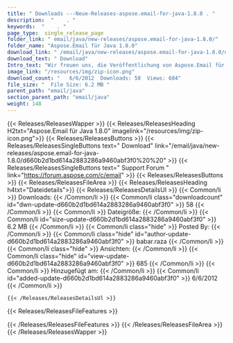 ```yaml
---
title: " Downloads ---Neue-Releases-aspose.email-for-java-1.8.0 . "
description:  "    . " 
keywords:  "    . " 
page_type:  single_release_page
folder_link: " email/java/new-releases/aspose.email-for-java-1.8.0/"
folder_name: "Aspose.Email für Java 1.8.0"
download_link: " /email/java/new-releases/aspose.email-for-java-1.8.0/d660b2d1bd614a2883286a9460abf3f0"
download_text: " Download"
Intro_text: "Wir freuen uns, die Veröffentlichung von Aspose.Email für Java 1.8.0 bekannt zu geben. Unten ist die Liste ..."
image_link: "/resources/img/zip-icon.png"
download_count: "   6/6/2012  Downloads: 58  Views: 684"
file_size: "  File Size: 6.2 MB "
parent_path: "email/java"
section_parent_path: "email/java"
weight: 148
---
```


{{< Releases/ReleasesWapper >}}
  {{< Releases/ReleasesHeading H2txt="Aspose.Email für Java 1.8.0" imagelink="/resources/img/zip-icon.png">}}
  {{< Releases/ReleasesButtons >}}
    {{< Releases/ReleasesSingleButtons text=" Download" link="/email/java/new-releases/aspose.email-for-java-1.8.0/d660b2d1bd614a2883286a9460abf3f0%20%20" >}}
    {{< Releases/ReleasesSingleButtons text=" Support Forum " link="https://forum.aspose.com/c/email" >}}
  {{< Releases/ReleasesButtons >}}
  {{< Releases/ReleasesFileArea >}}
    {{< Releases/ReleasesHeading h4txt="Dateidetails">}}
    {{< Releases/ReleasesDetailsUl >}}
            {{< Common/li >}} Downloads: {{< /Common/li >}}
      {{< Common/li class="downloadcount" id="dwn-update-d660b2d1bd614a2883286a9460abf3f0" >}} 58 {{< /Common/li >}}
      {{< Common/li >}} Dateigröße: {{< /Common/li >}}
      {{< Common/li id="size-update-d660b2d1bd614a2883286a9460abf3f0" >}} 6.2 MB {{< /Common/li >}} 
      {{< Common/li  class="hide" >}} Posted By: {{< /Common/li >}} 
      {{< Common/li class="hide" id="author-update-d660b2d1bd614a2883286a9460abf3f0" >}} babar.raza {{< /Common/li >}}
      {{< Common/li class="hide" >}} Ansichten: {{< /Common/li >}}
      {{< Common/li class="hide" id="view-update-d660b2d1bd614a2883286a9460abf3f0" >}} 685 {{< /Common/li >}}
      {{< Common/li >}} Hinzugefügt am: {{< /Common/li >}}
      {{< Common/li id="added-update-d660b2d1bd614a2883286a9460abf3f0" >}} 6/6/2012 {{< /Common/li >}} 

    {{< /Releases/ReleasesDetailsUl >}}

  {{< Releases/ReleasesFileFeatures >}}
      
  {{< /Releases/ReleasesFileFeatures >}}
 {{< /Releases/ReleasesFileArea >}}
{{< /Releases/ReleasesWapper >}}



